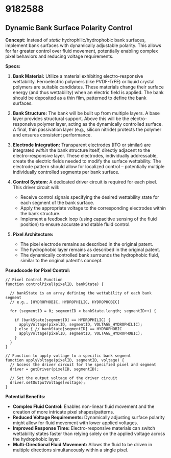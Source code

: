 # 9182588

## Dynamic Bank Surface Polarity Control

**Concept:**  Instead of *static* hydrophilic/hydrophobic bank surfaces, implement bank surfaces with dynamically adjustable polarity. This allows for far greater control over fluid movement, potentially enabling complex pixel behaviors and reducing voltage requirements.

**Specs:**

1.  **Bank Material:** Utilize a material exhibiting electro-responsive wettability. Ferroelectric polymers (like PVDF-TrFE) or liquid crystal polymers are suitable candidates. These materials change their surface energy (and thus wettability) when an electric field is applied.  The bank should be deposited as a thin film, patterned to define the bank surfaces.

2.  **Bank Structure:** The bank will be built up from multiple layers. A base layer provides structural support.  Above this will be the electro-responsive polymer layer, acting as the dynamically controlled surface. A final, thin passivation layer (e.g., silicon nitride) protects the polymer and ensures consistent performance.

3.  **Electrode Integration:**  Transparent electrodes (ITO or similar) are integrated *within* the bank structure itself, directly adjacent to the electro-responsive layer.  These electrodes, individually addressable, create the electric fields needed to modify the surface wettability. The electrode pattern should allow for localized control – potentially multiple individually controlled segments per bank surface.

4.  **Control System:**  A dedicated driver circuit is required for each pixel.  This driver circuit will:
    *   Receive control signals specifying the desired wettability state for each segment of the bank surface.
    *   Apply the appropriate voltage to the corresponding electrodes within the bank structure.
    *   Implement a feedback loop (using capacitive sensing of the fluid position) to ensure accurate and stable fluid control.

5.  **Pixel Architecture:**
    *   The pixel electrode remains as described in the original patent.
    *   The hydrophobic layer remains as described in the original patent.
    *   The dynamically controlled bank surrounds the hydrophobic fluid, similar to the original patent's concept.

**Pseudocode for Pixel Control:**

```
// Pixel Control Function
function controlPixel(pixelID, bankState) {

  // bankState is an array defining the wettability of each bank segment
  // e.g., [HYDROPHOBIC, HYDROPHILIC, HYDROPHOBIC]

  for (segmentID = 0; segmentID < bankState.length; segmentID++) {

    if (bankState[segmentID] == HYDROPHILIC) {
      applyVoltage(pixelID, segmentID, VOLTAGE_HYDROPHILIC);
    } else { // bankState[segmentID] == HYDROPHOBIC
      applyVoltage(pixelID, segmentID, VOLTAGE_HYDROPHOBIC);
    }
  }
}

// Function to apply voltage to a specific bank segment
function applyVoltage(pixelID, segmentID, voltage) {
  // Access the driver circuit for the specified pixel and segment
  driver = getDriver(pixelID, segmentID);

  // Set the output voltage of the driver circuit
  driver.setOutputVoltage(voltage);
}
```

**Potential Benefits:**

*   **Complex Fluid Control:** Enables non-linear fluid movement and the creation of more intricate pixel shapes/patterns.
*   **Reduced Voltage Requirements:** Dynamically adjusting surface polarity might allow for fluid movement with lower applied voltages.
*   **Improved Response Time:**  Electro-responsive materials can switch wettability states faster than relying solely on the applied voltage across the hydrophobic layer.
*   **Multi-Directional Fluid Movement:**  Allows the fluid to be driven in multiple directions simultaneously within a single pixel.